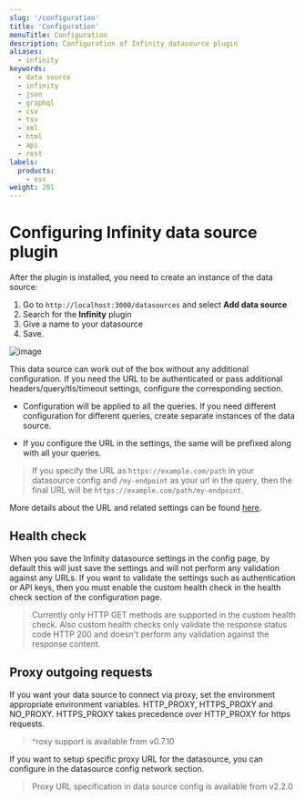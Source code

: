 ```yaml
---
slug: '/configuration'
title: 'Configuration'
menuTitle: Configuration
description: Configuration of Infinity datasource plugin
aliases:
  - infinity
keywords:
  - data source
  - infinity
  - json
  - graphql
  - csv
  - tsv
  - xml
  - html
  - api
  - rest
labels:
  products:
    - oss
weight: 201
---
```


# Configuring Infinity data source plugin

After the plugin is installed, you need to create an instance of the data source:

1. Go to `http://localhost:3000/datasources` and select **Add data source**
1. Search for the **Infinity** plugin
1. Give a name to your datasource
1. Save.

![image](https://user-images.githubusercontent.com/153843/118472644-f4ceab00-b700-11eb-89e1-eec404755cd0.png#center)

This data source can work out of the box without any additional configuration. If you need the URL to be authenticated or pass additional headers/query/tls/timeout settings, configure the corresponding section.

- Configuration will be applied to all the queries. If you need different configuration for different queries, create separate instances of the data source. 

- If you configure the URL in the settings, the same will be prefixed along with all your queries.

> If you specify the URL as `https://example.com/path` in your datasource config and `/my-endpoint` as your url in the query, then the final URL will be `https://example.com/path/my-endpoint`.

More details about the URL and related settings can be found [here](/docs/plugins/yesoreyeram-infinity-datasource/latest/references/url/).

## Health check

When you save the Infinity datasource settings in the config page, by default this will just save the settings and will not perform any validation against any URLs. If you want to validate the settings such as authentication or API keys, then you must enable the custom health check in the health check section of the configuration page.

> Currently only HTTP GET methods are supported in the custom health check. Also custom health checks only validate the response status code HTTP 200 and doesn't perform any validation against the response content.

## Proxy outgoing requests

If you want your data source to connect via proxy, set the environment appropriate environment variables. HTTP_PROXY, HTTPS_PROXY and NO_PROXY. HTTPS_PROXY takes precedence over HTTP_PROXY for https requests.

> ^roxy support is available from v0.7.10

If you want to setup specific proxy URL for the datasource, you can configure in the datasource config network section.

> Proxy URL specification in data source config is available from v2.2.0
